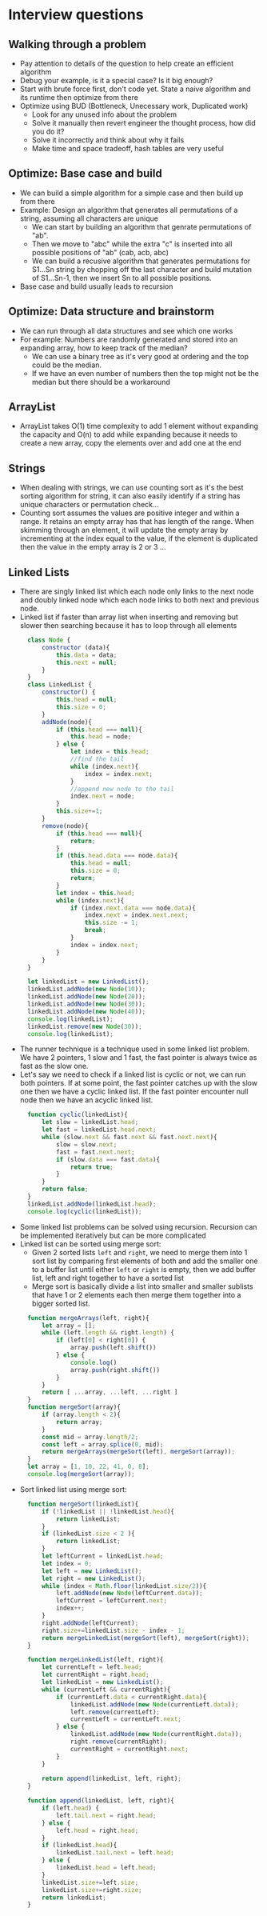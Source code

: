 # Interview questions 

## Walking through a problem
- Pay attention to details of the question to help create an efficient algorithm
- Debug your example, is it a special case? Is it big enough?
- Start with brute force first, don't code yet. State a naive algorithm and its runtime then optimize from there
- Optimize using BUD (Bottleneck, Unecessary work, Duplicated work)
	- Look for any unused info about the problem
	- Solve it manually then revert engineer the thought process, how did you do it?
	- Solve it incorrectly and think about why it fails
	- Make time and space tradeoff, hash tables are very useful

## Optimize: Base case and build
- We can build a simple algorithm for a simple case and then build up from there
- Example: Design an algorithm that generates all permutations of a string, assuming all characters are unique
	- We can start by building an algorithm that genrate permutations of "ab".
	- Then we move to "abc" while the extra "c" is inserted into all possible positions of "ab" (cab, acb, abc)
	- We can build a recusive algorithm that generates permutations for S1...Sn string by chopping off the last character and build mutation of S1...Sn-1, then we insert Sn to all possible positions.
- Base case and build usually leads to recursion

## Optimize: Data structure and brainstorm
- We can run through all data structures and see which one works 
- For example: Numbers are randomly generated and stored into an expanding array, how to keep track of the median?
	- We can use a binary tree as it's very good at ordering and the top could be the median.
	- If we have an even number of numbers then the top might not be the median but there should be a workaround

## ArrayList
- ArrayList takes O(1) time complexity to add 1 element without expanding the capacity and O(n) to add while expanding because it needs to create a new array, copy the elements over and add one at the end

## Strings
- When dealing with strings, we can use counting sort as it's the best sorting algorithm for string, it can also easily identify if a string has unique characters or permutation check...
- Counting sort assumes the values are positive integer and within a range. It retains an empty array has that has length of the range. When skimming through an element, it will update the empty array by incrementing at the index equal to the value, if the element is duplicated then the value in the empty array is 2 or 3 ...

## Linked Lists
- There are singly linked list which each node only links to the next node and doubly linked node which each node links to both next and previous node.
- Linked list if faster than array list when inserting and removing but slower then searching because it has to loop through all elements
  ```javascript
	class Node {
		constructor (data){
			this.data = data;
			this.next = null;
		}
	}
	class LinkedList {
		constructor() {
			this.head = null;
			this.size = 0;
		}
		addNode(node){
			if (this.head === null){
				this.head = node;
			} else {
				let index = this.head;
				//find the tail 
				while (index.next){
					index = index.next;
				}
				//append new node to the tail
				index.next = node;
			}
			this.size+=1;
		}
		remove(node){
			if (this.head === null){
				return;
			}
			if (this.head.data === node.data){
				this.head = null;
				this.size = 0;
				return;
			}
			let index = this.head;
			while (index.next){
				if (index.next.data === node.data){
					index.next = index.next.next;
					this.size -= 1;
					break;
				}
				index = index.next;
			}
		}
	}

	let linkedList = new LinkedList();
	linkedList.addNode(new Node(10));
	linkedList.addNode(new Node(20));
	linkedList.addNode(new Node(30));
	linkedList.addNode(new Node(40));
	console.log(linkedList);
	linkedList.remove(new Node(30));
	console.log(linkedList);
  ```
- The runner technique is a technique used in some linked list problem. We have 2 pointers, 1 slow and 1 fast, the fast pointer is always twice as fast as the slow one.
- Let's say we need to check if a linked list is cyclic or not, we can run both pointers. If at some point, the fast pointer catches up with the slow one then we have a cyclic linked list. If the fast pointer encounter null node then we have an acyclic linked list.
  ```javascript
	function cyclic(linkedList){
		let slow = linkedList.head;
		let fast = linkedList.head.next;
		while (slow.next && fast.next && fast.next.next){
			slow = slow.next;
			fast = fast.next.next;
			if (slow.data === fast.data){
				return true;
			}
		}
		return false;
	}
	linkedList.addNode(linkedList.head);
	console.log(cyclic(linkedList));
  ```
- Some linked list problems can be solved using recursion. Recursion can be implemented iteratively but can be more complicated
- Linked list can be sorted using merge sort:
  - Given 2 sorted lists `left` and `right`, we need to merge them into 1 sort list by comparing first elements of both and add the smaller one to a buffer list until either `left` or `right` is empty, then we add buffer list, left and right together to have a sorted list
  - Merge sort is basically divide a list into smaller and smaller sublists that have 1 or 2 elements each then merge them together into a bigger sorted list.
  ```javascript
	function mergeArrays(left, right){
		let array = [];
		while (left.length && right.length) {
			if (left[0] < right[0]) {
				array.push(left.shift())
			} else {
				console.log()
				array.push(right.shift())
			}
		}
		return [ ...array, ...left, ...right ]
	}
	function mergeSort(array){
		if (array.length < 2){
			return array;
		}
		const mid = array.length/2;
		const left = array.splice(0, mid);
		return mergeArrays(mergeSort(left), mergeSort(array));
	}
	let array = [1, 10, 22, 41, 0, 8];
	console.log(mergeSort(array));
  ```
- Sort linked list using merge sort:
  ```javascript
	function mergeSort(linkedList){
		if (!linkedList || !linkedList.head){
			return linkedList;
		}
		if (linkedList.size < 2 ){
			return linkedList;
		}
		let leftCurrent = linkedList.head;
		let index = 0;
		let left = new LinkedList();
		let right = new LinkedList();
		while (index < Math.floor(linkedList.size/2)){
			left.addNode(new Node(leftCurrent.data));
			leftCurrent = leftCurrent.next;
			index++;
		}
		right.addNode(leftCurrent);
		right.size+=linkedList.size - index - 1;
		return mergeLinkedList(mergeSort(left), mergeSort(right));
	}

	function mergeLinkedList(left, right){
		let currentLeft = left.head;
		let currentRight = right.head;
		let linkedList = new LinkedList();
		while (currentLeft && currentRight){
			if (currentLeft.data < currentRight.data){
				linkedList.addNode(new Node(currentLeft.data));
				left.remove(currentLeft);
				currentLeft = currentLeft.next;
			} else {
				linkedList.addNode(new Node(currentRight.data));
				right.remove(currentRight);
				currentRight = currentRight.next;
			}
		}
		
		return append(linkedList, left, right);
	}

	function append(linkedList, left, right){
		if (left.head) {
			left.tail.next = right.head;
		} else {
			left.head = right.head;
		}
		if (linkedList.head){
			linkedList.tail.next = left.head;
		} else {
			linkedList.head = left.head;
		}
		linkedList.size+=left.size;
		linkedList.size+=right.size;
		return linkedList;
	}
  ```